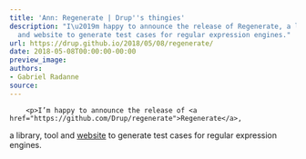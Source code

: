 ```yaml
---
title: 'Ann: Regenerate | Drup''s thingies'
description: "I\u2019m happy to announce the release of Regenerate, a library, tool
  and website to generate test cases for regular expression engines."
url: https://drup.github.io/2018/05/08/regenerate/
date: 2018-05-08T00:00:00-00:00
preview_image:
authors:
- Gabriel Radanne
source:
---
```



        
        
        
        <p>I’m happy to announce the release of <a href="https://github.com/Drup/regenerate">Regenerate</a>, 
a library, tool and <a href="https://drup.github.io/regenerate/">website</a> to generate test cases for regular expression engines.</p>


        
        
